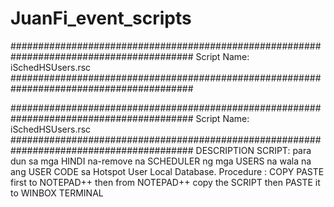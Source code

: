# JuanFi_event_scripts

#########################################################################################
Script Name: iSchedHSUsers.rsc
#########################################################################################


#########################################################################################
Script Name: iSchedHSUsers.rsc
#########################################################################################
DESCRIPTION SCRIPT: para dun sa mga HINDI na-remove na SCHEDULER ng mga USERS na wala na ang USER CODE sa Hotspot User Local Database.
Procedure : COPY PASTE first to NOTEPAD++ then from NOTEPAD++ copy the SCRIPT then PASTE it to WINBOX TERMINAL
